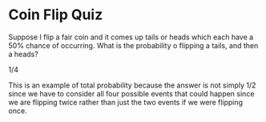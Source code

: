 # Coin Flip Quiz

Suppose I flip a fair coin and it comes up tails or heads which each have a 50% chance of occurring. What is the probability o flipping a tails, and then a heads?

1/4

This is an example of total probability because the answer is not simply 1/2 since we have to consider all four possible events that could happen since we are flipping twice rather than just the two events if we were flipping once.
